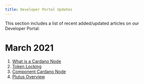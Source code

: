 ```yaml
---
title: Developer Portal Updates
---
```


This section includes a list of recent added/updated articles on our Developer Portal:

# March 2021

1. [What is a Cardano Node](getting-started/cardano-node.md)
2. [Token Locking](learn-cardano/token-locking.md)
3. [Component Cardano Node](adrestia-SDKs-and-APIs/adrestia-cardano-node.md)
4. [Plutus Overview](smart-contracts-and-building-dapps/plutus/plutus-overview.md)
